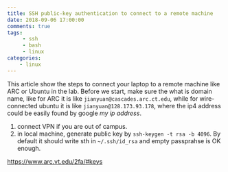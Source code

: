 ```yaml
---
title: SSH public-key authentication to connect to a remote machine
date: 2018-09-06 17:00:00
comments: true
tags:
     - ssh
     - bash
     - linux
categories: 
    - linux
---
```

This article show the steps to connect your laptop to a remote machine like ARC or Ubuntu in the lab.
Before we start, make sure the what is domain name, like for ARC it is like ```jianyuan@cascades.arc.ct.edu```, while for wire-connected ubuntu it is like  ```jianyuan@128.173.93.178```, where the ip4 address could be easily found by google *my ip address*.  
1. connect VPN if you are out of campus.
2. in local machine, generate public key by ```ssh-keygen -t rsa -b 4096```. By default it should write sth in ```~/.ssh/id_rsa``` and empty passprahse is OK enough.



https://www.arc.vt.edu/2fa/#keys
